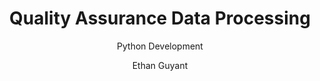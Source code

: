 ---
layout: post
author: Ethan Guyant
title: Quality Assurance Data Processing
subtitle: Python Development
description: Development of a Python module for quality assurance data processing, including a graphical user interface, input/output file manipulation and creation, the calculation of QA metrics, the associated pass/fail status, and summary statistics.
categories: Python Data Preparation
image: /assets/img/project_img/qa_calculation.jpg
image_by: John Schnobrich
image_by_link: https://unsplash.com/@johnschno?utm_source=unsplash&utm_medium=referral&utm_content=creditCopyText
repository_link: https://github.com/EMGuyant/qa_metric_calculation
---